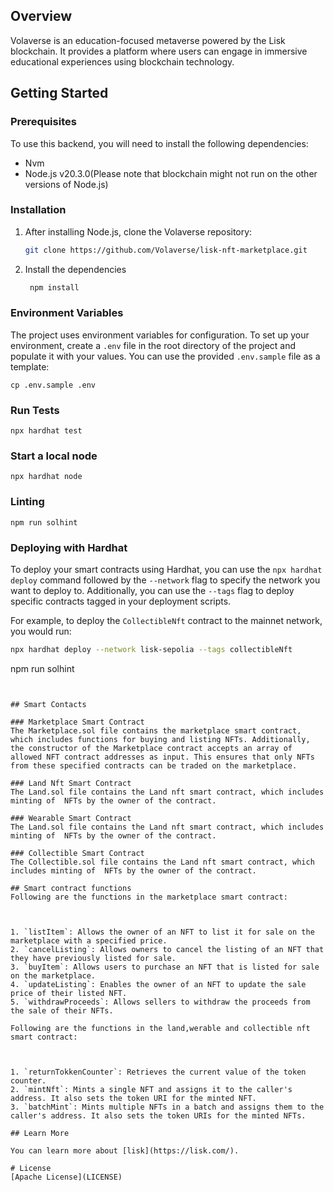 ## Overview

Volaverse is an education-focused metaverse powered by the Lisk blockchain. It provides a platform where users can engage in immersive educational experiences using blockchain technology.

## Getting Started

### Prerequisites

To use this backend, you will need to install the following dependencies:

- Nvm
- Node.js v20.3.0(Please note that blockchain might not run on the other versions of Node.js)

### Installation

1. After installing Node.js, clone the Volaverse repository:

   ```sh
   git clone https://github.com/Volaverse/lisk-nft-marketplace.git
   
2. Install the dependencies
   ```sh
    npm install

### Environment Variables

The project uses environment variables for configuration. To set up your environment, create a `.env` file in the root directory of the project and populate it with your values. You can use the provided `.env.sample` file as a template:

```
cp .env.sample .env
```


### Run Tests

```
npx hardhat test
```



### Start a local node

```
npx hardhat node
```


### Linting 

```
npm run solhint
```

### Deploying with Hardhat

To deploy your smart contracts using Hardhat, you can use the `npx hardhat deploy` command followed by the `--network` flag to specify the network you want to deploy to. Additionally, you can use the `--tags` flag to deploy specific contracts tagged in your deployment scripts.

For example, to deploy the `CollectibleNft` contract to the mainnet network, you would run:

```bash
npx hardhat deploy --network lisk-sepolia --tags collectibleNft 

```
npm run solhint
```


## Smart Contacts

### Marketplace Smart Contract
The Marketplace.sol file contains the marketplace smart contract, which includes functions for buying and listing NFTs. Additionally, the constructor of the Marketplace contract accepts an array of allowed NFT contract addresses as input. This ensures that only NFTs from these specified contracts can be traded on the marketplace.

### Land Nft Smart Contract
The Land.sol file contains the Land nft smart contract, which includes minting of  NFTs by the owner of the contract.

### Wearable Smart Contract
The Land.sol file contains the Land nft smart contract, which includes minting of  NFTs by the owner of the contract.

### Collectible Smart Contract
The Collectible.sol file contains the Land nft smart contract, which includes minting of  NFTs by the owner of the contract.

## Smart contract functions
Following are the functions in the marketplace smart contract:



1. `listItem`: Allows the owner of an NFT to list it for sale on the marketplace with a specified price.
2. `cancelListing`: Allows owners to cancel the listing of an NFT that they have previously listed for sale.
3. `buyItem`: Allows users to purchase an NFT that is listed for sale on the marketplace.
4. `updateListing`: Enables the owner of an NFT to update the sale price of their listed NFT.
5. `withdrawProceeds`: Allows sellers to withdraw the proceeds from the sale of their NFTs.

Following are the functions in the land,werable and collectible nft smart contract:



1. `returnTokkenCounter`: Retrieves the current value of the token counter.
2. `mintNft`: Mints a single NFT and assigns it to the caller's address. It also sets the token URI for the minted NFT.
3. `batchMint`: Mints multiple NFTs in a batch and assigns them to the caller's address. It also sets the token URIs for the minted NFTs.
   
## Learn More

You can learn more about [lisk](https://lisk.com/).

# License
[Apache License](LICENSE)
